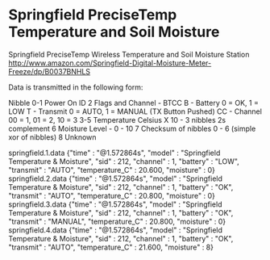 # Springfield PreciseTemp Temperature and Soil Moisture

Springfield PreciseTemp Wireless Temperature and Soil Moisture Station
http://www.amazon.com/Springfield-Digital-Moisture-Meter-Freeze/dp/B0037BNHLS

Data is transmitted in the following form:

Nibble
 0-1   Power On ID
  2    Flags and Channel - BTCC
          B - Battery 0 = OK, 1 = LOW
          T - Transmit 0 = AUTO, 1 = MANUAL (TX Button Pushed)
         CC - Channel 00 = 1, 01 = 2, 10 = 3
 3-5   Temperature Celsius X 10 - 3 nibbles 2s complement
  6    Moisture Level - 0 - 10
  7    Checksum of nibbles 0 - 6 (simple xor of nibbles)
  8    Unknown
  

springfield.1.data
{"time" : "@1.572864s", "model" : "Springfield Temperature & Moisture", "sid" : 212, "channel" : 1, "battery" : "LOW", "transmit" : "AUTO", "temperature_C" : 20.600, "moisture" : 0}
springfield.2.data
{"time" : "@1.572864s", "model" : "Springfield Temperature & Moisture", "sid" : 212, "channel" : 1, "battery" : "OK", "transmit" : "AUTO", "temperature_C" : 20.800, "moisture" : 0}
springfield.3.data
{"time" : "@1.572864s", "model" : "Springfield Temperature & Moisture", "sid" : 212, "channel" : 1, "battery" : "OK", "transmit" : "MANUAL", "temperature_C" : 20.800, "moisture" : 0}
springfield.4.data
{"time" : "@1.572864s", "model" : "Springfield Temperature & Moisture", "sid" : 212, "channel" : 1, "battery" : "OK", "transmit" : "AUTO", "temperature_C" : 21.600, "moisture" : 8}
